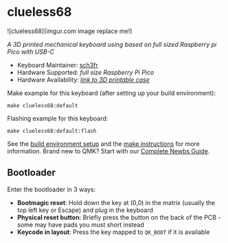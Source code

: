 # clueless68

![clueless68](imgur.com image replace me!)

*A 3D printed mechanical keyboard using based on full sized Raspberry pi Pico with USB-C*

* Keyboard Maintainer: [sch3fr](https://github.com/sch3fr)
* Hardware Supported: *full size Raspberry Pi Pico*
* Hardware Availability: *[link to 3D printable case](https://www.printables.com/model/307908-mechanical-keyboard-68-key-65)*

Make example for this keyboard (after setting up your build environment):

    make clueless68:default

Flashing example for this keyboard:

    make clueless68:default:flash

See the [build environment setup](https://docs.qmk.fm/#/getting_started_build_tools) and the [make instructions](https://docs.qmk.fm/#/getting_started_make_guide) for more information. Brand new to QMK? Start with our [Complete Newbs Guide](https://docs.qmk.fm/#/newbs).

## Bootloader

Enter the bootloader in 3 ways:

* **Bootmagic reset**: Hold down the key at (0,0) in the matrix (usually the top left key or Escape) and plug in the keyboard
* **Physical reset button**: Briefly press the button on the back of the PCB - some may have pads you must short instead
* **Keycode in layout**: Press the key mapped to `QK_BOOT` if it is available
